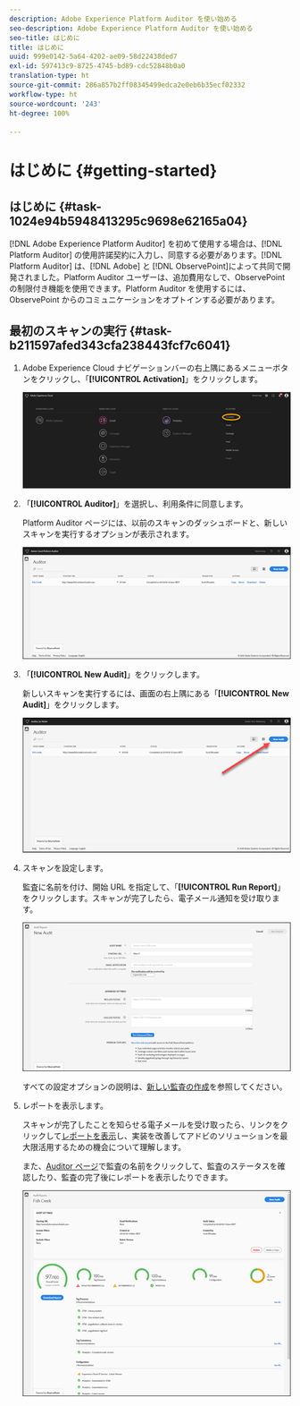```yaml
---
description: Adobe Experience Platform Auditor を使い始める
seo-description: Adobe Experience Platform Auditor を使い始める
seo-title: はじめに
title: はじめに
uuid: 999e0142-5a64-4202-ae09-58d22438ded7
exl-id: 597413c9-8725-4745-bd89-cdc52848b0a0
translation-type: ht
source-git-commit: 286a857b2ff08345499edca2e0eb6b35ecf02332
workflow-type: ht
source-wordcount: '243'
ht-degree: 100%

---
```


# はじめに {#getting-started}

## はじめに {#task-1024e94b5948413295c9698e62165a04}

<!--
This page is a placeholder for now, we need things like prerequisites, any planning that should be done before using Auditor, initial setup info--that kind of thing.
-->

[!DNL Adobe Experience Platform Auditor] を初めて使用する場合は、[!DNL Platform Auditor] の使用許諾契約に入力し、同意する必要があります。[!DNL Platform Auditor] は、[!DNL Adobe] と [!DNL ObservePoint]によって共同で開発されました。Platform Auditor ユーザーは、追加費用なしで、ObservePoint の制限付き機能を使用できます。Platform Auditor を使用するには、ObservePoint からのコミュニケーションをオプトインする必要があります。

## 最初のスキャンの実行 {#task-b211597afed343cfa238443fcf7c6041}

1. Adobe Experience Cloud ナビゲーションバーの右上隅にあるメニューボタンをクリックし、「**[!UICONTROL Activation]**」をクリックします。

   ![](assets/activate.png)

1. 「**[!UICONTROL Auditor]**」を選択し、利用条件に同意します。

   Platform Auditor ページには、以前のスキャンのダッシュボードと、新しいスキャンを実行するオプションが表示されます。

   ![](assets/home.png)

1. 「**[!UICONTROL New Audit]**」をクリックします。

   新しいスキャンを実行するには、画面の右上隅にある「**[!UICONTROL New Audit]**」をクリックします。

   ![](assets/new-audit-button.png)

1. スキャンを設定します。

   監査に名前を付け、開始 URL を指定して、「**[!UICONTROL Run Report]**」をクリックします。スキャンが完了したら、電子メール通知を受け取ります。

   ![](assets/config.png)

   すべての設定オプションの説明は、[新しい監査の作成](../create-audit/create-new-audit.md)を参照してください。
1. レポートを表示します。

   スキャンが完了したことを知らせる電子メールを受け取ったら、リンクをクリックして[レポートを表示](../reports/scorecard.md)し、実装を改善してアドビのソリューションを最大限活用するための機会について理解します。

   また、[Auditor ページ](../get-started/audit-list.md)で監査の名前をクリックして、監査のステータスを確認したり、監査の完了後にレポートを表示したりできます。

   ![](assets/report.png)
